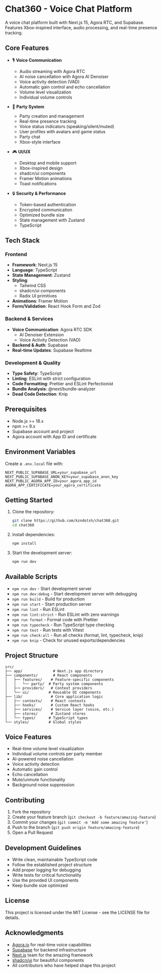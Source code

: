 # Chat360 - Voice Chat Platform

A voice chat platform built with Next.js 15, Agora RTC, and Supabase. Features Xbox-inspired interface, audio processing, and real-time presence tracking.

## Core Features

- 🎙️ **Voice Communication**
  - Audio streaming with Agora RTC
  - AI noise cancellation with Agora AI Denoiser
  - Voice activity detection (VAD)
  - Automatic gain control and echo cancellation
  - Volume level visualization
  - Individual volume controls

- 👥 **Party System**
  - Party creation and management
  - Real-time presence tracking
  - Voice status indicators (speaking/silent/muted)
  - User profiles with avatars and game status
  - Party chat
  - Xbox-style interface

- 🎮 **UI/UX**
  - Desktop and mobile support
  - Xbox-inspired design
  - shadcn/ui components
  - Framer Motion animations
  - Toast notifications

- 🔒 **Security & Performance**
  - Token-based authentication
  - Encrypted communication
  - Optimized bundle size
  - State management with Zustand
  - TypeScript

## Tech Stack

### Frontend
- **Framework**: Next.js 15
- **Language**: TypeScript
- **State Management**: Zustand
- **Styling**:
  - Tailwind CSS
  - shadcn/ui components
  - Radix UI primitives
- **Animations**: Framer Motion
- **Form/Validation**: React Hook Form and Zod

### Backend & Services
- **Voice Communication**: Agora RTC SDK
  - AI Denoiser Extension
  - Voice Activity Detection (VAD)
- **Backend & Auth**: Supabase
- **Real-time Updates**: Supabase Realtime

### Development & Quality
- **Type Safety**: TypeScript
- **Linting**: ESLint with strict configuration
- **Code Formatting**: Prettier and ESLint Perfectionist
- **Bundle Analysis**: @next/bundle-analyzer
- **Dead Code Detection**: Knip

## Prerequisites

- Node.js >= 18.x
- npm >= 9.x
- Supabase account and project
- Agora account with App ID and certificate

## Environment Variables

Create a `.env.local` file with:

```env
NEXT_PUBLIC_SUPABASE_URL=your_supabase_url
NEXT_PUBLIC_SUPABASE_ANON_KEY=your_supabase_anon_key
NEXT_PUBLIC_AGORA_APP_ID=your_agora_app_id
AGORA_APP_CERTIFICATE=your_agora_certificate
```

## Getting Started

1. Clone the repository:
   ```bash
   git clone https://github.com/kzndotsh/chat360.git
   cd chat360
   ```

2. Install dependencies:
   ```bash
   npm install
   ```

3. Start the development server:
   ```bash
   npm run dev
   ```

## Available Scripts

- `npm run dev` - Start development server
- `npm run dev:debug` - Start development server with debugging
- `npm run build` - Build for production
- `npm run start` - Start production server
- `npm run lint` - Run ESLint
- `npm run lint:strict` - Run ESLint with zero warnings
- `npm run format` - Format code with Prettier
- `npm run typecheck` - Run TypeScript type checking
- `npm run test` - Run tests with Vitest
- `npm run check:all` - Run all checks (format, lint, typecheck, knip)
- `npm run knip` - Check for unused exports/dependencies

## Project Structure

```
src/
├── app/              # Next.js app directory
├── components/       # React components
│   ├── features/    # Feature-specific components
│   │   └── party/  # Party system components
│   ├── providers/   # Context providers
│   └── ui/         # Reusable UI components
├── lib/             # Core application logic
│   ├── contexts/    # React contexts
│   ├── hooks/       # Custom React hooks
│   ├── services/    # Service layer (voice, etc.)
│   ├── stores/      # Zustand stores
│   └── types/      # TypeScript types
└── styles/         # Global styles
```

## Voice Features

- Real-time volume level visualization
- Individual volume controls per party member
- AI-powered noise cancellation
- Voice activity detection
- Automatic gain control
- Echo cancellation
- Mute/unmute functionality
- Background noise suppression

## Contributing

1. Fork the repository
2. Create your feature branch (`git checkout -b feature/amazing-feature`)
3. Commit your changes (`git commit -m 'Add some amazing feature'`)
4. Push to the branch (`git push origin feature/amazing-feature`)
5. Open a Pull Request

## Development Guidelines

- Write clean, maintainable TypeScript code
- Follow the established project structure
- Add proper logging for debugging
- Write tests for critical functionality
- Use the provided UI components
- Keep bundle size optimized

## License

This project is licensed under the MIT License - see the LICENSE file for details.

## Acknowledgments

- [Agora.io](https://www.agora.io/) for real-time voice capabilities
- [Supabase](https://supabase.com/) for backend infrastructure
- [Next.js](https://nextjs.org/) team for the amazing framework
- [shadcn/ui](https://ui.shadcn.com/) for beautiful components
- All contributors who have helped shape this project
